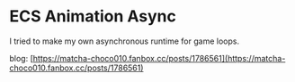 # ECS Animation Async

I tried to make my own asynchronous runtime for game loops.

blog: [https://matcha-choco010.fanbox.cc/posts/1786561](https://matcha-choco010.fanbox.cc/posts/1786561)
